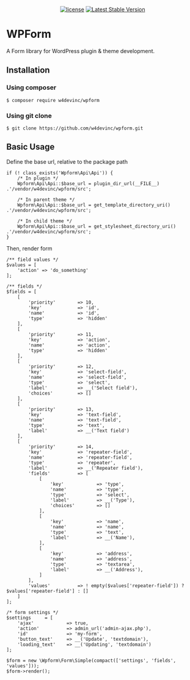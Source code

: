 <p align="center">
<a href="https://packagist.org/packages/shazzad/wpform"><img src="https://poser.pugx.org/shazzad/wpform/license" alt="license"></a> 
<a href="https://packagist.org/packages/shazzad/wpform"><img src="https://poser.pugx.org/shazzad/wpform/v/stable" alt="Latest Stable Version"></a>
</p>

# WPForm

A Form library for WordPress plugin & theme development.

## Installation

### Using composer
```
$ composer require w4devinc/wpform
```

### Using git clone
```
$ git clone https://github.com/w4devinc/wpform.git
```

## Basic Usage

Define the base url, relative to the package path

```
if (! class_exists('Wpform\Api\Api')) {
    /* In plugin */
    Wpform\Api\Api::$base_url = plugin_dir_url(__FILE__) .'/vendor/w4devinc/wpform/src';

    /* In parent theme */
    Wpform\Api\Api::$base_url = get_template_directory_uri() .'/vendor/w4devinc/wpform/src';

    /* In child theme */
    Wpform\Api\Api::$base_url = get_stylesheet_directory_uri() .'/vendor/w4devinc/wpform/src';
}
```

Then, render form

```
/** field values */
$values = [
    'action' => 'do_something'
];

/** fields */
$fields = [
	[
		'priority'        => 10,
		'key'             => 'id',
		'name'            => 'id',
		'type'            => 'hidden'
	],
	[
		'priority'        => 11,
		'key'             => 'action',
		'name'            => 'action',
		'type'            => 'hidden'
	],
	[
		'priority'        => 12,
		'key'             => 'select-field',
		'name'            => 'select-field',
		'type'            => 'select',
		'label'           => __('Select field'),
		'choices'         => []
	],
	[
		'priority'        => 13,
		'key'             => 'text-field',
		'name'            => 'text-field',
		'type'            => 'text',
		'label'           => __('Text field')
	],
	[
		'priority'        => 14,
		'key'             => 'repeater-field',
		'name'            => 'repeater-field',
		'type'            => 'repeater',
		'label'           => __('Repeater field'),
		'fields'          => [
			[
				'key'            => 'type',
				'name'           => 'type',
				'type'           => 'select',
				'label'          => __('Type'),
				'choices'        => []
			],
			[
				'key'            => 'name',
				'name'           => 'name',
				'type'           => 'text',
				'label'          => __('Name'),
			],
			[
				'key'            => 'address',
				'name'           => 'address',
				'type'           => 'textarea',
				'label'          => __('Address'),
			]
		],
		'values'          => ! empty($values['repeater-field']) ? $values['repeater-field'] : []
	]
];

/* form settings */
$settings     = [
    'ajax'            => true,
    'action'          => admin_url('admin-ajax.php'),
    'id'              => 'my-form',
    'button_text'     => __('Update', 'textdomain'),
    'loading_text'    => __('Updating', 'textdomain')
];

$form = new \Wpform\Form\Simple(compact(['settings', 'fields', 'values']));
$form->render();
```
